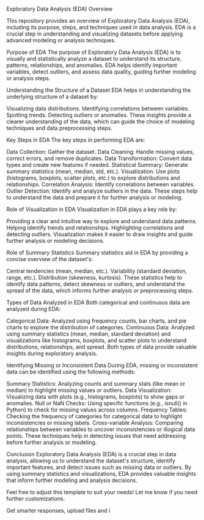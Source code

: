 Exploratory Data Analysis (EDA) Overview


This repository provides an overview of Exploratory Data Analysis (EDA), including its purpose, steps, and techniques used in data analysis. EDA is a crucial step in understanding and visualizing datasets before applying advanced modeling or analysis techniques.


Purpose of EDA
The purpose of Exploratory Data Analysis (EDA) is to visually and statistically analyze a dataset to understand its structure, patterns, relationships, and anomalies. EDA helps identify important variables, detect outliers, and assess data quality, guiding further modeling or analysis steps.

Understanding the Structure of a Dataset
EDA helps in understanding the underlying structure of a dataset by:

Visualizing data distributions.
Identifying correlations between variables.
Spotting trends.
Detecting outliers or anomalies.
These insights provide a clearer understanding of the data, which can guide the choice of modeling techniques and data preprocessing steps.

Key Steps in EDA
The key steps in performing EDA are:

Data Collection: Gather the dataset.
Data Cleaning: Handle missing values, correct errors, and remove duplicates.
Data Transformation: Convert data types and create new features if needed.
Statistical Summary: Generate summary statistics (mean, median, std, etc.).
Visualization: Use plots (histograms, boxplots, scatter plots, etc.) to explore distributions and relationships.
Correlation Analysis: Identify correlations between variables.
Outlier Detection: Identify and analyze outliers in the data.
These steps help to understand the data and prepare it for further analysis or modeling.

Role of Visualization in EDA
Visualization in EDA plays a key role by:

Providing a clear and intuitive way to explore and understand data patterns.
Helping identify trends and relationships.
Highlighting correlations and detecting outliers.
Visualization makes it easier to draw insights and guide further analysis or modeling decisions.

Role of Summary Statistics
Summary statistics aid in EDA by providing a concise overview of the dataset's:

Central tendencies (mean, median, etc.).
Variability (standard deviation, range, etc.).
Distribution (skewness, kurtosis).
These statistics help to identify data patterns, detect skewness or outliers, and understand the spread of the data, which informs further analysis or preprocessing steps.

Types of Data Analyzed in EDA
Both categorical and continuous data are analyzed during EDA:

Categorical Data: Analyzed using frequency counts, bar charts, and pie charts to explore the distribution of categories.
Continuous Data: Analyzed using summary statistics (mean, median, standard deviation) and visualizations like histograms, boxplots, and scatter plots to understand distributions, relationships, and spread.
Both types of data provide valuable insights during exploratory analysis.

Identifying Missing or Inconsistent Data
During EDA, missing or inconsistent data can be identified using the following methods:

Summary Statistics: Analyzing counts and summary stats (like mean or median) to highlight missing values or outliers.
Data Visualization: Visualizing data with plots (e.g., histograms, boxplots) to show gaps or anomalies.
Null or NaN Checks: Using specific functions (e.g., isnull() in Python) to check for missing values across columns.
Frequency Tables: Checking the frequency of categories for categorical data to highlight inconsistencies or missing labels.
Cross-variable Analysis: Comparing relationships between variables to uncover inconsistencies or illogical data points.
These techniques help in detecting issues that need addressing before further analysis or modeling.

Conclusion
Exploratory Data Analysis (EDA) is a crucial step in data analysis, allowing us to understand the dataset's structure, identify important features, and detect issues such as missing data or outliers. By using summary statistics and visualizations, EDA provides valuable insights that inform further modeling and analysis decisions.

Feel free to adjust this template to suit your needs! Let me know if you need further customizations.



Get smarter responses, upload files and i
